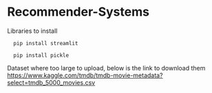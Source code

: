 # Recommender-Systems

Libraries to install

```
  pip install streamlit
```
```
  pip install pickle
```

Dataset where too large to upload, below is the link to download them
https://www.kaggle.com/tmdb/tmdb-movie-metadata?select=tmdb_5000_movies.csv
